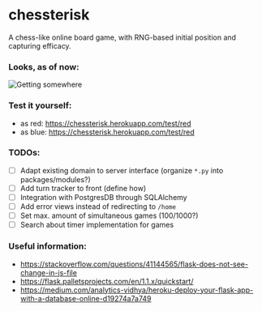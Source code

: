 # chessterisk
A chess-like online board game, with RNG-based initial position and capturing efficacy.

### Looks, as of now:

![Getting somewhere](https://media.giphy.com/media/kucRgSSmSObdhqeh0N/giphy.gif)

### Test it yourself:
- as red: https://chessterisk.herokuapp.com/test/red
- as blue: https://chessterisk.herokuapp.com/test/red

### TODOs:
- [ ] Adapt existing domain to server interface (organize `*.py` into packages/modules?)
- [ ] Add turn tracker to front (define how)
- [ ] Integration with PostgresDB through SQLAlchemy
- [ ] Add error views instead of redirecting to `/home`
- [ ] Set max. amount of simultaneous games (100/1000?)
- [ ] Search about timer implementation for games

### Useful information:
* https://stackoverflow.com/questions/41144565/flask-does-not-see-change-in-js-file
* https://flask.palletsprojects.com/en/1.1.x/quickstart/
* https://medium.com/analytics-vidhya/heroku-deploy-your-flask-app-with-a-database-online-d19274a7a749
